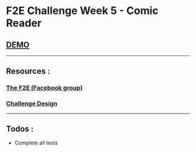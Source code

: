 # F2E Challenge Week 5 - Comic Reader

## [DEMO](jffy-comic-reader.surge.sh)

---

## Resources :

### [The F2E (Facebook group)](https://www.facebook.com/groups/173311386703334/)

### [Challenge Design](https://hexschool.github.io/THE_F2E_Design/week5-comic%20viewer/)

---

## Todos :

- Complete all tests
